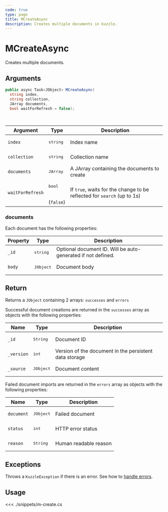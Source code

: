 ```yaml
---
code: true
type: page
title: MCreateAsync
description: Creates multiple documents in kuzzle.
---
```


# MCreateAsync

Creates multiple documents.

## Arguments

```csharp
public async Task<JObject> MCreateAsync(
  string index,
  string collection,
  JArray documents,
  bool waitForRefresh = false);

```

<br/>

| Argument     | Type                                 | Description                                      |
| ------------ | ------------------------------------ | ------------------------------------------------ |
| `index`      | <pre>string</pre>        | Index name                                       |
| `collection` | <pre>string</pre>        | Collection name                                  |
| `documents`       | <pre>JArray</pre>        | A JArray containing the documents to create |
| `waitForRefresh`   | <pre>bool</pre><br/>(`false`)       | If `true`, waits for the change to be reflected for `search` (up to 1s)           |

### documents

Each document has the following properties:

| Property  | Type              | Description                                            |
| --------- | ----------------- | ------------------------------------------------------ |
| `_id`      | <pre>string</pre> | Optional document ID. Will be auto-generated if not defined.      |
| `body` | <pre>JObject</pre> | Document body |


## Return

Returns a `JObject` containing 2 arrays: `successes` and `errors`

Successful document creations are returned in the `successes` array as objects with the following properties:

| Name      | Type              | Description                                            |
| --------- | ----------------- | ------------------------------------------------------ |
| `_id`      | <pre>String</pre> | Document ID                     |
| `_version` | <pre>int</pre> | Version of the document in the persistent data storage |
| `_source`  | <pre>JObject</pre> | Document content                                       |

Failed document imports are returned in the `errors` array as objects with the following properties:

| Name      | Type              | Description                                            |
| --------- | ----------------- | ------------------------------------------------------ |
| `document`  | <pre>JObject</pre> | Failed document                                      |
| `status` | <pre>int</pre> | HTTP error status |
| `reason`  | <pre>String</pre> | Human readable reason |

## Exceptions

Throws a `KuzzleException` if there is an error. See how to [handle errors](/sdk/csharp/2/essentials/error-handling).

## Usage

<<< ./snippets/m-create.cs
